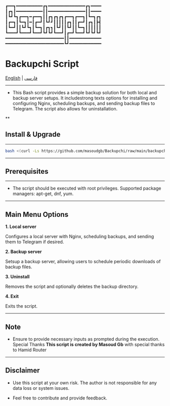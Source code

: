 ┏━━┓━━━━━━━━━━┏┓━━━━━━━━━━━━━━┏┓━━━━
┃┏┓┃━━━━━━━━━━┃┃━━━━━━━━━━━━━━┃┃━━━━
┃┗┛┗┓┏━━┓━┏━━┓┃┃┏┓┏┓┏┓┏━━┓┏━━┓┃┗━┓┏┓
┃┏━┓┃┗━┓┃━┃┏━┛┃┗┛┛┃┃┃┃┃┏┓┃┃┏━┛┃┏┓┃┣┫
┃┗━┛┃┃┗┛┗┓┃┗━┓┃┏┓┓┃┗┛┃┃┗┛┃┃┗━┓┃┃┃┃┃┃
┗━━━┛┗━━━┛┗━━┛┗┛┗┛┗━━┛┃┏━┛┗━━┛┗┛┗┛┗┛
━━━━━━━━━━━━━━━━━━━━━━┃┃━━━━━━━━━━━━
━━━━━━━━━━━━━━━━━━━━━━┗┛━━━━━━━━━━━━


# Backupchi Script

[English](README-en.md) | [فارسی](README-fa.md)

<!-- The rest of your README content goes here -->

________________________________________________

- This Bash script provides a simple backup solution for both local and backup server setups. It includestrong texts options for installing and configuring Nginx, scheduling backups, and sending backup files to Telegram. The script also allows for uninstallation.

**

## Install & Upgrade

___________________________

```bash
bash <(curl -Ls https://github.com/masoudgb/Backupchi/raw/main/backupchi.sh)
```

___________________________

## Prerequisites

___________________________


- The script should be executed with root privileges.
Supported package managers: apt-get, dnf, yum.

___________________________

## Main Menu Options

 **1. Local server**

Configures a local server with Nginx, scheduling backups, and sending them to Telegram if desired.

 **2. Backup server**
  
Setsup a backup server, allowing users to schedule periodic downloads of backup files.

**3. Uninstall**
 
Removes the script and optionally deletes the backup directory.

**4. Exit**
 
Exits the script.

___________________________

## Note

- Ensure to provide necessary inputs as prompted during the execution.
Special Thanks
**This script is created by Masoud Gb** with special thanks to Hamid Router

___________________________

## Disclaimer


- Use this script at your own risk. The author is not responsible for any data loss or system issues.


- Feel free to contribute and provide feedback.
